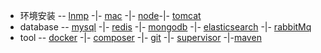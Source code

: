 
* 环境安装 -- [lnmp](lnmp/lnmp.md) -|- [mac](mac/brew.md) -|-  [node](node/node.md)-|- [tomcat](tomcat/tomcat.md)
* database -- [mysql](database/mysql/mysql.md) -|- [redis](database/redis/redis.md) -|- [mongodb](database/mongodb/mongodb.md) -|- [elasticsearch](database/elasticsearch/elasticsearch.md) -|- [rabbitMq](database/rabbitmq/rabbitmq.md)  
* tool -- [docker](docker/docker.md) -|- [composer](composer/composer.md) -|- [git](tool/git.md) -|- [supervisor](tool/supervisor.md) -|-[maven](java/maven.md)